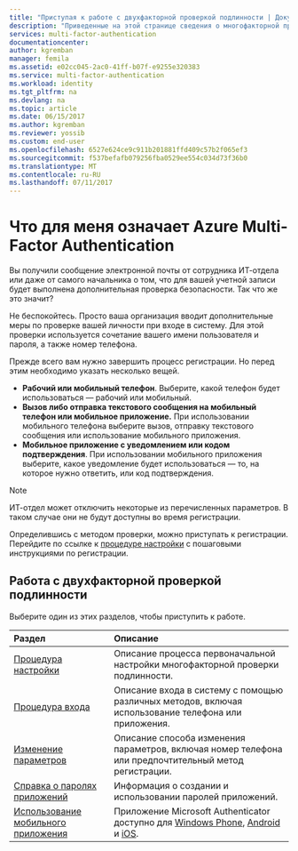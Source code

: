 ```yaml
---
title: "Приступая к работе с двухфакторной проверкой подлинности | Документация Майкрософт"
description: "Приведенные на этой странице сведения о многофакторной проверке подлинности в службе Azure помогут пользователям начать работу с Azure Multi-Factor Authentication."
services: multi-factor-authentication
documentationcenter: 
author: kgremban
manager: femila
ms.assetid: e02cc045-2ac0-41ff-b07f-e9255e320383
ms.service: multi-factor-authentication
ms.workload: identity
ms.tgt_pltfrm: na
ms.devlang: na
ms.topic: article
ms.date: 06/15/2017
ms.author: kgremban
ms.reviewer: yossib
ms.custom: end-user
ms.openlocfilehash: 6527e624ce9c911b201881ffd409c57b2f065ef3
ms.sourcegitcommit: f537befafb079256fba0529ee554c034d73f36b0
ms.translationtype: MT
ms.contentlocale: ru-RU
ms.lasthandoff: 07/11/2017
---
```

# <a name="what-does-azure-multi-factor-authentication-mean-for-me"></a>Что для меня означает Azure Multi-Factor Authentication
Вы получили сообщение электронной почты от сотрудника ИТ-отдела или даже от самого начальника о том, что для вашей учетной записи будет выполнена дополнительная проверка безопасности.  Так что же это значит?

Не беспокойтесь. Просто ваша организация вводит дополнительные меры по проверке вашей личности при входе в систему. Для этой проверки используется сочетание вашего имени пользователя и пароля, а также номер телефона.  

Прежде всего вам нужно завершить процесс регистрации.  Но перед этим необходимо указать несколько вещей.

* **Рабочий или мобильный телефон**. Выберите, какой телефон будет использоваться — рабочий или мобильный.
* **Вызов либо отправка текстового сообщения на мобильный телефон или мобильное приложение.** При использовании мобильного телефона выберите вызов, отправку текстового сообщения или использование мобильного приложения.
* **Мобильное приложение с уведомлением или кодом подтверждения**. При использовании мобильного приложения выберите, какое уведомление будет использоваться — то, на которое нужно ответить, или код подтверждения.

> [!NOTE]
> ИТ-отдел может отключить некоторые из перечисленных параметров.  В таком случае они не будут доступны во время регистрации.  

Определившись с методом проверки, можно приступать к регистрации. Перейдите по ссылке к [процедуре настройки](multi-factor-authentication-end-user-first-time.md) с пошаговыми инструкциями по регистрации.

## <a name="how-to-get-going-with-two-step-verification"></a>Работа с двухфакторной проверкой подлинности
Выберите один из этих разделов, чтобы приступить к работе.

| Раздел | Описание |
|:--- |:--- |
| [Процедура настройки](multi-factor-authentication-end-user-first-time.md) |Описание процесса первоначальной настройки многофакторной проверки подлинности. |
| [Процедура входа](multi-factor-authentication-end-user-signin.md) |Описание входа в систему с помощью различных методов, включая использование телефона или приложения. |
| [Изменение параметров](multi-factor-authentication-end-user-manage-settings.md) |Описание способа изменения параметров, включая номер телефона или предпочтительный метод регистрации. |
| [Справка о паролях приложений](multi-factor-authentication-end-user-app-passwords.md) |Информация о создании и использовании паролей приложений. |
| [Использование мобильного приложения](microsoft-authenticator-app-how-to.md) |Приложение Microsoft Authenticator доступно для [Windows Phone](http://go.microsoft.com/fwlink/?Linkid=825071), [Android](http://go.microsoft.com/fwlink/?Linkid=825072) и [iOS](http://go.microsoft.com/fwlink/?Linkid=825073). |

